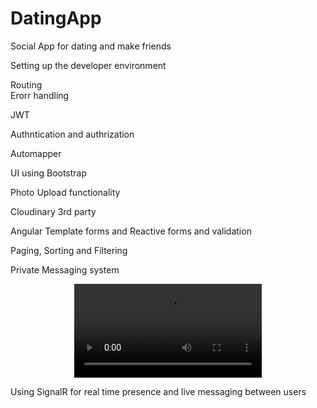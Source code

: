 # DatingApp
Social App for dating and make friends 
<br/>

Setting up the developer environment
<br/>


Routing 
<br/>
Erorr handling
<br/>

JWT
<br/>

Authntication and authrization 
<br/>

Automapper 
<br/>

UI using Bootstrap
<br/>

Photo Upload functionality 
<br/>

Cloudinary 3rd party
<br/>

Angular Template forms and Reactive forms and validation
<br/>

Paging, Sorting and Filtering
<br/>

Private Messaging system 
<br/>

<p align="center">
  <video src="https://res.cloudinary.com/dunljq51j/video/upload/v1684323085/datingAppProject_xqyujj.wmv">
</p>
Using SignalR for real time presence and live messaging between users
<br/>


